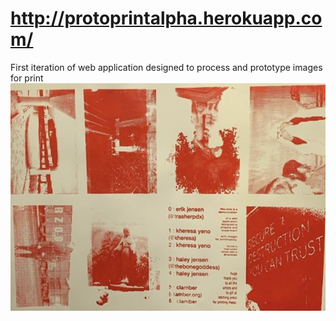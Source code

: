 # http://protoprintalpha.herokuapp.com/
First iteration of web application designed to process and prototype images for print
![](https://github.com/xmeatballx/protoprintalpha/blob/master/IMG_2868.jpg)

